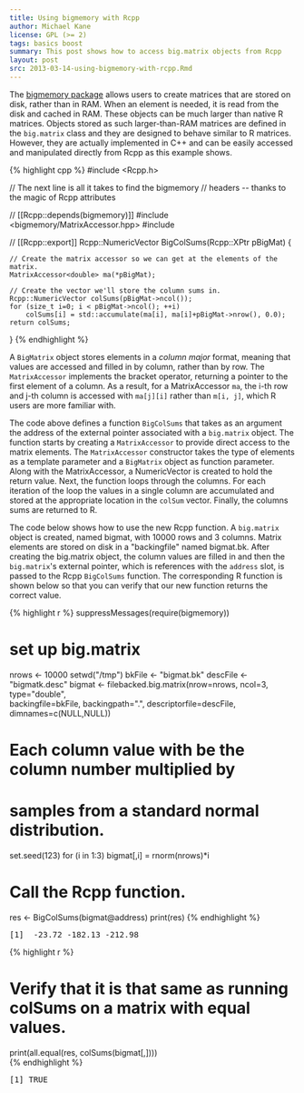 ```yaml
---
title: Using bigmemory with Rcpp
author: Michael Kane
license: GPL (>= 2)
tags: basics boost
summary: This post shows how to access big.matrix objects from Rcpp
layout: post
src: 2013-03-14-using-bigmemory-with-rcpp.Rmd
---
```


The [bigmemory package](http://www.bigmemory.org) allows users to create
matrices that are stored on disk, rather than in RAM.  When an element is
needed, it is read from the disk and cached in RAM. These objects can be much
larger than native R matrices. Objects stored as such larger-than-RAM
matrices are defined in the `big.matrix` class and they are designed to
behave similar to R matrices. However, they are actually implemented in C++
and can be easily accessed and manipulated directly from Rcpp as this example
shows.


{% highlight cpp %}
#include <Rcpp.h>

// The next line is all it takes to find the bigmemory
// headers -- thanks to the magic of Rcpp attributes

// [[Rcpp::depends(bigmemory)]]
#include <bigmemory/MatrixAccessor.hpp>
#include <numeric>

// [[Rcpp::export]]
Rcpp::NumericVector BigColSums(Rcpp::XPtr<BigMatrix> pBigMat) {

    // Create the matrix accessor so we can get at the elements of the matrix.
    MatrixAccessor<double> ma(*pBigMat);
  
    // Create the vector we'll store the column sums in.
    Rcpp::NumericVector colSums(pBigMat->ncol());
    for (size_t i=0; i < pBigMat->ncol(); ++i)
        colSums[i] = std::accumulate(ma[i], ma[i]+pBigMat->nrow(), 0.0);
    return colSums;
}
{% endhighlight %}


A `BigMatrix` object stores elements in a _column major_ format, meaning that
values are accessed and filled in by column, rather than by row. The
`MatrixAccessor` implements the bracket operator, returning a pointer to the
first element of a column. As a result, for a MatrixAccessor `ma`, the i-th
row and j-th column is accessed with `ma[j][i]` rather than `m[i, j]`, which
R users are more familiar with.
  
The code above defines a function `BigColSums` that takes as an argument the
address of the external pointer associated with a `big.matrix` object. The
function starts by creating a `MatrixAccessor` to provide direct access to
the matrix elements. The `MatrixAccessor` constructor takes the type of
elements as a template parameter and a `BigMatrix` object as function
parameter.  Along with the MatrixAccessor, a NumericVector is created to hold
the return value. Next, the function loops through the columns. For each
iteration of the loop the values in a single column are accumulated and
stored at the appropriate location in the `colSum` vector. Finally, the
columns sums are returned to R.

The code below shows how to use the new Rcpp function. A `big.matrix` object
is created, named bigmat, with 10000 rows and 3 columns. Matrix elements are
stored on disk in a "backingfile" named bigmat.bk. After creating the
big.matrix object, the column values are filled in and then the
`big.matrix`'s external pointer, which is references with the `address` slot,
is passed to the Rcpp `BigColSums` function. The corresponding R function is
shown below so that you can verify that our new function returns the correct
value.
  

{% highlight r %}
suppressMessages(require(bigmemory))

# set up big.matrix
nrows <- 10000
setwd("/tmp")
bkFile <- "bigmat.bk"
descFile <- "bigmatk.desc"
bigmat <- filebacked.big.matrix(nrow=nrows, ncol=3, type="double",  
       	  			backingfile=bkFile, backingpath=".", 
				descriptorfile=descFile,
				dimnames=c(NULL,NULL))
  
# Each column value with be the column number multiplied by 
# samples from a standard normal distribution.
set.seed(123)
for (i in 1:3) bigmat[,i] = rnorm(nrows)*i

# Call the Rcpp function.
res <- BigColSums(bigmat@address) 
print(res)
{% endhighlight %}



<pre class="output">
[1]  -23.72 -182.13 -212.98
</pre>



{% highlight r %}
  
# Verify that it is that same as running colSums on a matrix with equal values.
print(all.equal(res, colSums(bigmat[,])))  
{% endhighlight %}



<pre class="output">
[1] TRUE
</pre>

